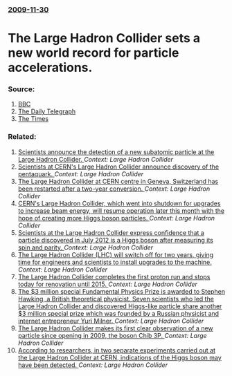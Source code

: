 ### [2009-11-30](/news/2009/11/30/index.md)

#  The Large Hadron Collider sets a new world record for particle accelerations. 




### Source:

1. [BBC](http://news.bbc.co.uk/1/hi/sci/tech/8385891.stm)
2. [The Daily Telegraph](http://www.telegraph.co.uk/science/large-hadron-collider/6690033/LHC-sets-new-energy-record-CERN-says.html)
3. [The Times](http://www.timesonline.co.uk/tol/news/science/physics/article6937460.ece)

### Related:

1. [Scientists announce the detection of a new subatomic particle at the Large Hadron Collider. ](/news/2017/07/6/scientists-announce-the-detection-of-a-new-subatomic-particle-at-the-large-hadron-collider.md) _Context: Large Hadron Collider_
2. [Scientists at CERN's Large Hadron Collider announce discovery of the pentaquark. ](/news/2015/07/14/scientists-at-cern-s-large-hadron-collider-announce-discovery-of-the-pentaquark.md) _Context: Large Hadron Collider_
3. [The Large Hadron Collider at CERN centre in Geneva, Switzerland has been restarted after a two-year conversion. ](/news/2015/04/5/the-large-hadron-collider-at-cern-centre-in-geneva-switzerland-has-been-restarted-after-a-two-year-conversion.md) _Context: Large Hadron Collider_
4. [CERN's Large Hadron Collider, which went into shutdown for upgrades to increase beam energy, will resume operation later this month with the hope of creating more Higgs boson particles. ](/news/2015/03/12/cern-s-large-hadron-collider-which-went-into-shutdown-for-upgrades-to-increase-beam-energy-will-resume-operation-later-this-month-with-the.md) _Context: Large Hadron Collider_
5. [Scientists at the Large Hadron Collider express confidence that a particle discovered in July 2012 is a Higgs boson after measuring its spin and parity. ](/news/2013/03/14/scientists-at-the-large-hadron-collider-express-confidence-that-a-particle-discovered-in-july-2012-is-a-higgs-boson-after-measuring-its-spin.md) _Context: Large Hadron Collider_
6. [The Large Hadron Collider (LHC) will switch off for two years, giving time for engineers and scientists to install upgrades to the machine. ](/news/2013/02/14/the-large-hadron-collider-lhc-will-switch-off-for-two-years-giving-time-for-engineers-and-scientists-to-install-upgrades-to-the-machine.md) _Context: Large Hadron Collider_
7. [The Large Hadron Collider completes the first proton run and stops today for renovation until 2015. ](/news/2012/12/17/the-large-hadron-collider-completes-the-first-proton-run-and-stops-today-for-renovation-until-2015.md) _Context: Large Hadron Collider_
8. [The $3 million special Fundamental Physics Prize is awarded to Stephen Hawking, a British theoretical physicist. Seven scientists who led the Large Hadron Collider and discovered Higgs-like particle share another $3 million special prize which was founded by a Russian physicist and internet entrepreneur Yuri Milner. ](/news/2012/12/11/the-3-million-special-fundamental-physics-prize-is-awarded-to-stephen-hawking-a-british-theoretical-physicist-seven-scientists-who-led-th.md) _Context: Large Hadron Collider_
9. [The Large Hadron Collider makes its first clear observation of a new particle since opening in 2009, the boson Chib 3P. ](/news/2011/12/22/the-large-hadron-collider-makes-its-first-clear-observation-of-a-new-particle-since-opening-in-2009-the-boson-chib-3p.md) _Context: Large Hadron Collider_
10. [According to researchers, in two separate experiments carried out at the Large Hadron Collider at CERN, indications of the Higgs boson may have been detected. ](/news/2011/12/13/according-to-researchers-in-two-separate-experiments-carried-out-at-the-large-hadron-collider-at-cern-indications-of-the-higgs-boson-may-h.md) _Context: Large Hadron Collider_
